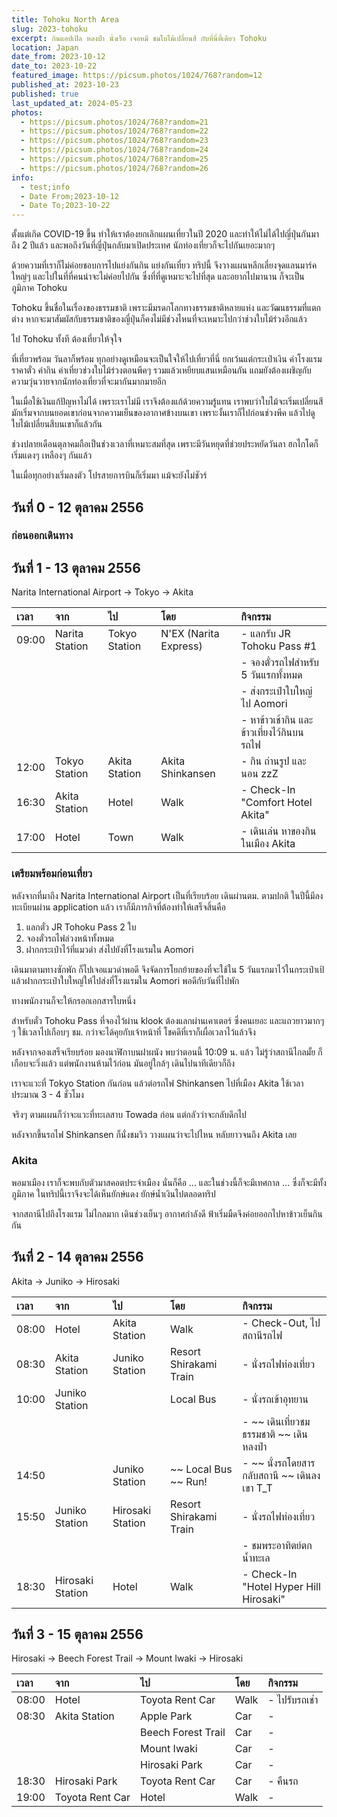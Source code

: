 ```yaml
---
title: Tohoku North Area
slug: 2023-tohoku
excerpt: กินแอปเปิล หลงป่า นั่งเรือ เจอหมี ชมใบไม้เปลี่ยนสี กับที่นี่ที่เดียว Tohoku
location: Japan
date_from: 2023-10-12
date_to: 2023-10-22
featured_image: https://picsum.photos/1024/768?random=12
published_at: 2023-10-23
published: true
last_updated_at: 2024-05-23
photos:
  - https://picsum.photos/1024/768?random=21
  - https://picsum.photos/1024/768?random=22
  - https://picsum.photos/1024/768?random=23
  - https://picsum.photos/1024/768?random=24
  - https://picsum.photos/1024/768?random=25
  - https://picsum.photos/1024/768?random=26
info:
  - test;info
  - Date From;2023-10-12
  - Date To;2023-10-22
---
```


ตั้งแต่เกิด COVID-19 ขึ้น ทำให้เราต้องยกเลิกแผนเที่ยวในปี 2020 และทำให้ไม่ได้ไปญี่ปุ่นกันมาถึง 2 ปีแล้ว และพอถึงวันทึ่ญี่ปุ่นกลับมาเปิดประเทศ นักท่องเที่ยวก็จะไปกันเยอะมากๆ

ด้วยความที่เราก็ไม่ค่อยชอบการไปแย่งกันกิน แย่งกันเที่ยว ทริปนี้ จึงวางแผนหลีกเลี่ยงจุดแลนมาร์คใหญ่ๆ และไปในที่ที่คนน่าจะไม่ค่อยไปกัน ซึ่งที่ที่ดูเหมาะจะไปที่สุด และอยากไปมานาน ก็จะเป็นภูมิภาค Tohoku

Tohoku ขึ้นชื่อในเรื่องของธรรมชาติ เพราะมีมรดกโลกทางธรรมชาติหลายแห่ง และวัฒนธรรมที่แตกต่าง หากจะมาสัมผัสกับธรรมชาติของญี่ปุ่นก็คงไม่มีช่วงไหนที่จะเหมาะไปกว่าช่วงใบไม้ร่วงอีกแล้ว

ไป Tohoku ทั้งที ต้องเที่ยวให้จุใจ

ที่เที่ยวพร้อม วันลาก็พร้อม ทุกอย่างดูเหมือนจะเป็นใจให้ไปเที่ยวที่นี่ ยกเว้นแต่กระเป๋าเงิน ค่าโรงแรม ราคาตั๋ว ค่ากิน ค่าเที่ยวช่วงใบไม้ร่วงตอนพีคๆ รวมแล้วเหยียบแสนเหมือนกัน แถมยังต้องเผชิญกับความวุ่นวายจากนักท่องเที่ยวที่จะมากันมากมายอีก

ในเมื่อใช้เงินแก้ปัญหาไม่ได้ เพราะเราไม่มี เราจึงต้องแก้ด้วยความรู้แทน เราพบว่าใบไม้จะเริ่มเปลี่ยนสีมักเริ่มจากบนยอดเขาก่อนจากความเย็นของอากาศข้างบนเขา เพราะงั้นเราก็ไปก่อนช่วงพีค แล้วไปดูใบไม้เปลี่ยนสีบนเขาก็แล้วกัน

ช่วงปลายเดือนตุลาคมถือเป็นช่วงเวลาที่เหมาะสมที่สุด เพราะมีวันหยุดที่ช่วยประหยัดวันลา ฮกไกโดก็เริ่มแดงๆ เหลืองๆ กันแล้ว

ในเมื่อทุกอย่างเริ่มลงตัว โปรสายการบินก็เริ่มมา แม้จะยังไม่ชัวร์

## วันที่ 0 - 12 ตุลาคม 2556

### ก่อนออกเดินทาง

## วันที่ 1 - 13 ตุลาคม 2556

Narita International Airport → Tokyo → Akita

| เวลา  | จาก            | ไป            | โดย                   | กิจกรรม                                   |
| :---- | :------------- | :------------ | :-------------------- | :---------------------------------------- |
| 09:00 | Narita Station | Tokyo Station | N'EX (Narita Express) | - แลกรับ JR Tohoku Pass #1                |
|       |                |               |                       | - จองตั๋วรถไฟสำหรับ 5 วันแรกทั้งหมด       |
|       |                |               |                       | - ส่งกระเป๋าใบใหญ่ไป Aomori               |
|       |                |               |                       | - หาข้าวเช้ากิน และข้าวเที่ยงไว้กินบนรถไฟ |
| 12:00 | Tokyo Station  | Akita Station | Akita Shinkansen      | - กิน ถ่านรูป และนอน zzZ                  |
| 16:30 | Akita Station  | Hotel         | Walk                  | - Check-In "Comfort Hotel Akita"          |
| 17:00 | Hotel          | Town          | Walk                  | - เดินเล่น หาของกินในเมือง Akita          |

### เตรียมพร้อมก่อนเที่ยว

หลังจากที่มาถึง Narita International Airport เป็นที่เรียบร้อย เดินผ่านตม. ตามปกติ ในปีนี้มีลงทะเบียนผ่าน application แล้ว
เราก็มีภารกิจที่ต้องทำให้เสร็จสิ้นคือ

1. แลกตั๋ว JR Tohoku Pass 2 ใบ
2. จองตั๋วรถไฟล่วงหน้าทั้งหมด
3. ฝากกระเป๋าไว้ที่แมวดำ ส่งไปยังที่โรงแรมใน Aomori

เดินมาตามทางซักพัก ก็ไปเจอแมวดำพอดี จึงจัดการโยกย้ายของที่จะใช้ใน 5 วันแรกมาไว้ในกระเป๋าเป้ แล้วฝากกระเป๋าใบใหญ่ให้ไปส่งที่โรงแรมใน Aomori พอดีกับวันที่ไปพัก

ทางพนักงานก็จะให้กรอกเอกสารใบหนึ่ง

สำหรับตั๋ว Tohoku Pass ที่จองไว้ผ่าน klook ต้องแลกผ่านเคาเตอร์ ซึ่งคนเยอะ และแถวยาวมากๆๆ ใช้เวลาไปเกือบๆ ชม. กว่าจะได้คุยกับเจ้าหน้าที่ โชคดีที่เราก็เผื่อเวลาไว้แล้วจึง

หลังจากจองเสร็จเรียบร้อย มองนาฬิกาบนฝาผนัง พบว่าตอนนี้ 10:09 น. แล้ว ไม่รู้ว่าสถานีไกลมั้ย ก็เกือบจะวิ่งแล้ว แต่พนักงานห้ามไว้ก่อน มันอยู่ใกล้ๆ เดินไปนาทีเดียวก็ถึง

เราจะแวะที่ Tokyo Station กันก่อน แล้วต่อรถไฟ Shinkansen ไปที่เมือง Akita ใช้เวลาประมาณ 3 - 4 ชั่วโมง

จริงๆ ตามแผนก็ว่าจะแวะที่ทะเลสาบ Towada ก่อน แต่กลัวว่าจะกลับดึกไป

หลังจากขึ้นรถไฟ Shinkansen ก็นั่งชมวิว วางแผนว่าจะไปไหน หลับยาวจนถึง Akita เลย

### Akita

พอมาเมือง เราก็จะพบกับตัวมาสคอตประจำเมือง นั่นก็คือ … และในช่วงนี้ก็จะมีเทศกาล … ซึ่งก็จะมีทั้งภูมิภาค ในทริปนี้เราจึงจะได้เห็นยักษ์แดง ยักษ์น้ำเงินไปตลอดทริป

จากสถานีไปถึงโรงแรม ไม่ไกลมาก เดินช่วงเย็นๆ อากาศกำลังดี ฟ้าเริ่มมืดจึงค่อยออกไปหาข้าวเย็นกินกัน

## วันที่ 2 - 14 ตุลาคม 2556

Akita → Juniko → Hirosaki

| เวลา  | จาก              | ไป               | โดย                    | กิจกรรม                                     |
| :---- | :--------------- | :--------------- | :--------------------- | :------------------------------------------ |
| 08:00 | Hotel            | Akita Station    | Walk                   | - Check-Out, ไปสถานีรถไฟ                    |
| 08:30 | Akita Station    | Juniko Station   | Resort Shirakami Train | - นั่งรถไฟท่องเที่ยว                        |
| 10:00 | Juniko Station   |                  | Local Bus              | - นั่งรถเข้าอุทยาน                          |
|       |                  |                  |                        | - ~~ เดินเที่ยวชมธรรมชาติ ~~ เดินหลงป่า     |
| 14:50 |                  | Juniko Station   | ~~ Local Bus ~~ Run!   | - ~~ นั่งรถโดยสารกลับสถานี ~~ เดินลงเขา T_T |
| 15:50 | Juniko Station   | Hirosaki Station | Resort Shirakami Train | - นั่งรถไฟท่องเที่ยว                        |
|       |                  |                  |                        | - ชมพระอาทิตย์ตกน้ำทะเล                     |
| 18:30 | Hirosaki Station | Hotel            | Walk                   | - Check-In "Hotel Hyper Hill Hirosaki"      |

## วันที่ 3 - 15 ตุลาคม 2556

Hirosaki → Beech Forest Trail → Mount Iwaki → Hirosaki

| เวลา  | จาก             | ไป                 | โดย  | กิจกรรม       |
| :---- | :-------------- | :----------------- | :--- | :------------ |
| 08:00 | Hotel           | Toyota Rent Car    | Walk | - ไปรับรถเช่า |
| 08:30 | Akita Station   | Apple Park         | Car  | -             |
|       |                 | Beech Forest Trail | Car  | -             |
|       |                 | Mount Iwaki        | Car  | -             |
|       |                 | Hirosaki Park      | Car  | -             |
| 18:30 | Hirosaki Park   | Toyota Rent Car    | Car  | - คืนรถ       |
| 19:00 | Toyota Rent Car | Hotel              | Walk | -             |
